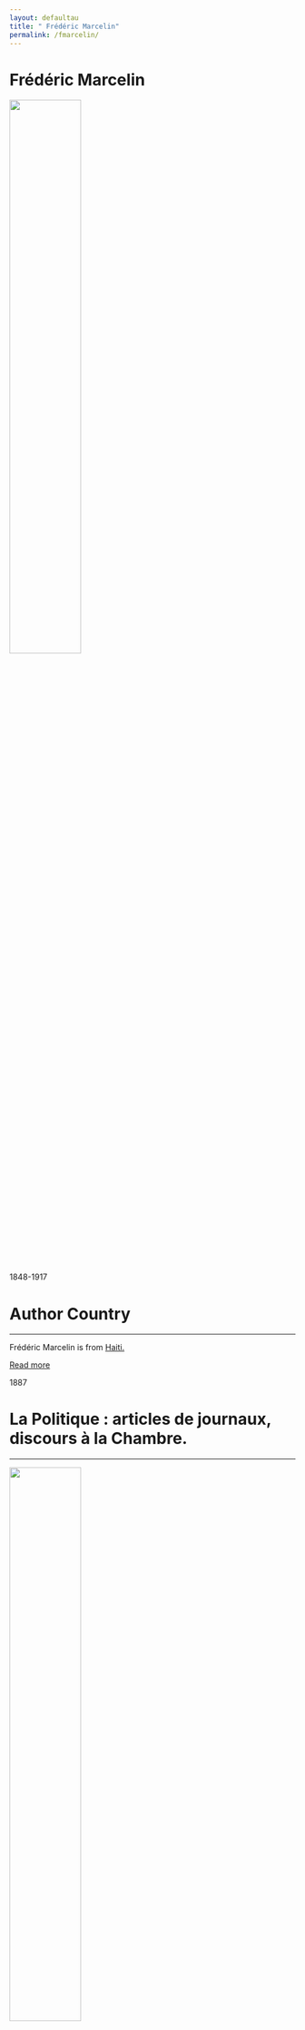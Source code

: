 ```yaml
---
layout: defaultau
title: " Frédéric Marcelin"
permalink: /fmarcelin/
---
```

<!-- partial:index.partial.html -->
<div class="content">
    <h1> Frédéric Marcelin</h1>
    <div class="quote">
        <div><img src="http://ile-en-ile.org/wp-content/uploads/2005/09/marcelin.jpg" height="50%" width = "50%" class="logo"></div>
    </div>
    <div class="timeline">
        <div style="padding-bottom:100px;"></div>
        <div class="block">
            <div class="date right"><p class="right"> 1848-1917 </p></div>
            <div class="dot"></div>
            <div class="left first">
            <div class="author_country">
                <h1>Author Country</h1><hr>
          <div class="aclocation">   <p> Frédéric Marcelin is from <a href="http://localhost:4000/5">Haiti.</a></p></div>
              <div class="acreadmore">  <a href="https://fr.wikipedia.org/wiki/Fr%C3%A9d%C3%A9ric_Marcelin" target="_blank">Read more</a></div>
            </div>
            </div>
        </div>
        <div class="block">
            <div class="date left"><p class="left">1887</p></div>
            <div class="dot"></div>
            <div class="right">
                <h1>La Politique : articles de journaux, discours à la Chambre.</h1><hr>
                <p><img src="https://m.media-amazon.com/images/I/51pf60KKKrL._SY291_BO1,204,203,200_QL40_FMwebp_.jpg" height="50%" width = "50%"></p>
                <p>
                Language: French<br/>
                Publisher: Société anonyme de l'Imp<br/>
                Pub_location: Paris, France<br/>
                Genre: Non Fiction<br/>
                Length: 379</p>
            </div>
        </div>
        <div class="block">
            <div class="date right"><p class="right">1891</p></div>
            <div class="dot"></div>
            <div class="left hide">
                <h1>Questions haïtiennes.</h1><hr>
                <p><img src="https://tile.loc.gov/image-services/iiif/public:gdcmassbookdig:laquestionhaitie00pric:laquestionhaitie00pric_0001/full/pct:25.0/0/default.jpg#h=962&w=623" height="50%" width = "50%"></p>
                <p>Language: French<br/>
                Publisher: Société anonyme de l'Imp<br/>
                Pub_location: Paris, France<br/>
                Genre: Non Fiction<br/>
                Length: 117</p>
            </div>
        </div>
        <div class="block">
            <div class="date left"><p class="left">1896</p></div>
            <div class="dot"></div>
            <div class="right">
                <h1>Haïti et sa Banque nationale. Troisième partie</h1><hr>
                <p><img src="https://m.media-amazon.com/images/I/41uiWVq+vcL._SX331_BO1,204,203,200_.jpg" height="50%" width = "50%"></p>
                <p>
                Language: French<br/>
                Publisher: Société anonyme de l'Imp<br/>
                Pub_location: Paris, France<br/>
                Genre: Non Fiction<br/>
                Length: 170</p>
            </div>
        </div>
        <div class="block">
            <div class="date left"><p class="left">1909</p></div>
            <div class="dot"></div>
            <div class="right">
                <h1>Le Général Nord Alexis</h1><hr>
                <p><img src="https://gallica.bnf.fr/ark:/12148/bpt6k6133543p/f6.highres" height="50%" width = "50%"></p>
                <p>
                Language: French<br/>
                Publisher: Société anonyme de l'Imp<br/>
                Pub_location: Paris, France<br/>
                Genre: Non Fiction<br/>
                Length: NA</p>
            </div>
        </div>
        <div class="block">
            <div class="date right"><p class="right">1974</p></div>
            <div class="dot"></div>
            <div class="left hide">
                <h1>La Vengeance de Mama: Roman Haitian</h1><hr>
                <p><img src="https://i.ebayimg.com/images/g/ktcAAOSwEwhcPKs5/s-l1600.jpg" height="50%" width = "50%"></p>
                <p>Language: French<br/>
                Publisher: Editions Fardin<br/>
                Pub_location: Port au Prince, Haiti<br/>
                Genre: Fiction <br/>
                Length: 199</p>
            </div>
        </div>
        <div class="block">
            <div class="date left"><p class="left">1976</p></div>
            <div class="dot"></div>
            <div class="right">
                <h1>Thémistocle - Épaminondas Labasterre : Petit Récit Haitien</h1><hr>
                <p><img src="https://static.fnac-static.com/multimedia/Images/FR/NR/5b/a5/6c/7120219/1545-0/tsp20190209222535/Themistocle-Epaminondas-Labasterre.jpg" height="50%" width = "50%"></p>
                <p>
                Language: French<br/>
                Publisher: Editions Fardin<br/>
                Pub_location: Port au Prince, Haiti<br/>
                Genre: Non Fiction<br/>
                Length: 323</p>
            </div>
        </div>
        <div class="block">
            <div class="date right"><p class="right">1984</p></div>
            <div class="dot"></div>
            <div class="left hide">
                <h1>Autour de deux romans</h1><hr>
                <p><img src="https://static2.cyberlibris.com/books_upload/300pix/9782728835485.jpg" height="50%" width = "50%"></p>
                <p>Language: French<br/>
                Publisher: Editions Fardin<br/>
                Pub_location: Port au Prince, Haiti<br/>
                Genre: Non Fiction<br/>
                Length: 199</p>
            </div>
        </div>
        <div class="block">
            <div class="date right"><p class="right">2006</p></div>
            <div class="dot"></div>
            <div class="left hide">
                <h1>Frédéric Marcelin : un Ha·itien se penche sur son pays</h1><hr>
                <p><img src="https://tile.loc.gov/image-services/iiif/public:gdcmassbookdig:laquestionhaitie00pric:laquestionhaitie00pric_0001/full/pct:25.0/0/default.jpg#h=962&w=623" height="50%" width = "50%"></p>
                <p>Language: French<br/>
                Publisher: Mémoire d'Encrier<br/>
                Pub_location: Montreal, Canada<br/>
                Genre: Non Fiction<br/>
                Length: 221</p>
            </div>
        </div>
        <div class="block">
            <div class="date left"><p class="left">2016</p></div>
            <div class="dot"></div>
            <div class="right">
                <h1>Choses haïtiennes : politique et littérature</h1><hr>
                <p><img src="https://m.media-amazon.com/images/I/41s7Q3m7ryL.jpg" height="50%" width = "50%"></p>
                <p>
                Language: French<br/>
                Publisher: C3 Editions<br/>
                Pub_location: Port au Prince, Haiti<br/>
                Genre: Non Fiction<br/>
                Length: 113</p>
            </div>
        </div>
        <div class="block">
            <div class="date right"><p class="right">2016</p></div>
            <div class="dot"></div>
            <div class="left hide">
                <h1>Le Passé : Impressions haïtiennes.</h1><hr>
                <p><img src="https://m.media-amazon.com/images/I/610wvAt4KhL.jpg" height="50%" width = "50%"></p>
                <p>Language: French<br/>
                Publisher: BnF-Publishing<br/>
                Pub_location: Paris, France<br/>
                Genre: Non Fiction<br/>
                Length: 50</p>
            </div>
        </div>
        <div class="block">
            <div class="date left"><p class="left">2016</p></div>
            <div class="dot"></div>
            <div class="right">
                <h1>Une evolution nécessaire</h1><hr>
                <p><img src="https://media.mediatheques.fr/res/medias/album/400p/369/637369.jpg" height="50%" width = "50%"></p>
                <p>
                Language: French<br/>
                Publisher: P. Taillefer, Libraire<br/>
                Pub_location: Port au Prince, Haiti<br/>
                Genre: Non Fiction<br/>
                Length: 188</p>
            </div>
        </div>
        <div class="block">
            <div class="date left"><p class="left">2017</p></div>
            <div class="dot"></div>
            <div class="right">
                <h1>La Banque nationale d'Haïti : une page d'histoire</h1><hr>
                <p><img src="https://m.media-amazon.com/images/I/41dasYYMIDL._SY291_BO1,204,203,200_QL40_FMwebp_.jpg" height="50%" width = "50%"></p>
                <p>
                Language: French<br/>
                Publisher: C3 Editions<br/>
                Pub_location: Port au Prince, Haiti<br/>
                Genre: Non Fiction<br/>
                Length: 124</p>
            </div>
        </div>
        <div id="footer">
        <p id="copyright">Made by&nbsp;<strong><a href="https://www.linkedin.com/in/nicolae-stefan-tudoran-b02291127/" target="_blank">StefanTudoran</a></strong></p>
    </div>
</div>
<!-- partial -->
  <script src='https://cdnjs.cloudflare.com/ajax/libs/jquery/3.1.1/jquery.min.js'></script><script  src="assets/js/authorscript.js"></script>
